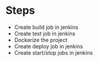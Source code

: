 # Steps
- Create build job in jenkins
- Create test job in jenkins
- Dockerize the project
- Create deploy job in jenkins
- Create start/stop jobs in jenkins